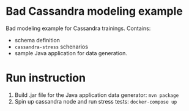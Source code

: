 # Bad Cassandra modeling example
Bad modeling example for Cassandra trainings. Contains:
- schema definition
- `cassandra-stress` schenarios
- sample Java application for data generation.

# Run instruction

1. Build .jar file for the Java application data generator: `mvn package`
2. Spin up cassandra node and run stress tests: `docker-compose up`
